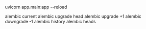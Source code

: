 uvicorn app.main:app --reload


alembic current 
alembic upgrade head 
alembic upgrade +1
alembic downgrade -1
alembic history
alembic heads